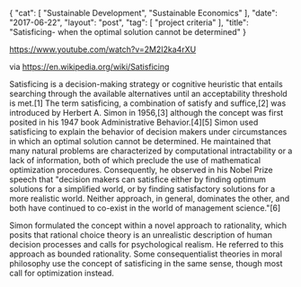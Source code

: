 {
   "cat": [
      "Sustainable Development",
      "Sustainable Economics"
   ],
   "date": "2017-06-22",
   "layout": "post",
   "tag": [
      "project criteria"
   ],
   "title": "Satisficing- when the optimal solution cannot be determined"
}

https://www.youtube.com/watch?v=2M2I2ka4rXU

via https://en.wikipedia.org/wiki/Satisficing

Satisficing is a decision-making strategy or cognitive heuristic that entails searching through the available alternatives until an acceptability threshold is met.[1] The term satisficing, a combination of satisfy and suffice,[2] was introduced by Herbert A. Simon in 1956,[3] although the concept was first posited in his 1947 book Administrative Behavior.[4][5] Simon used satisficing to explain the behavior of decision makers under circumstances in which an optimal solution cannot be determined. He maintained that many natural problems are characterized by computational intractability or a lack of information, both of which preclude the use of mathematical optimization procedures. Consequently, he observed in his Nobel Prize speech that "decision makers can satisfice either by finding optimum solutions for a simplified world, or by finding satisfactory solutions for a more realistic world. Neither approach, in general, dominates the other, and both have continued to co-exist in the world of management science."[6]

Simon formulated the concept within a novel approach to rationality, which posits that rational choice theory is an unrealistic description of human decision processes and calls for psychological realism. He referred to this approach as bounded rationality. Some consequentialist theories in moral philosophy use the concept of satisficing in the same sense, though most call for optimization instead.